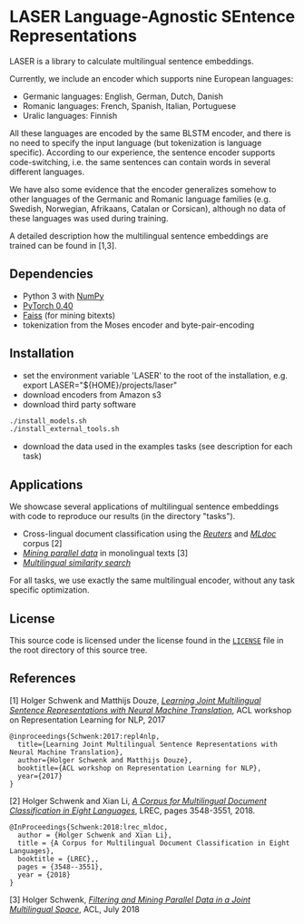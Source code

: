 # LASER  Language-Agnostic SEntence Representations

LASER is a library to calculate multilingual sentence embeddings.

Currently, we include an encoder which supports nine European languages:
* Germanic languages: English, German, Dutch, Danish
* Romanic languages: French, Spanish, Italian, Portuguese
* Uralic languages: Finnish

All these languages are encoded by the same BLSTM encoder, and there is no need
to specify the input language (but tokenization is language specific).
According to our experience, the sentence encoder supports code-switching, i.e.
the same sentences can contain words in several different languages.

We have also some evidence that the encoder generalizes somehow to other
languages of the Germanic and Romanic language families (e.g. Swedish,
Norwegian, Afrikaans, Catalan or Corsican), although no data of these languages
was used during training.

A detailed description how the multilingual sentence embeddings are trained can
be found in [1,3].

## Dependencies
* Python 3 with [NumPy](http://www.numpy.org/)
* [PyTorch 0.40](http://pytorch.org/)
* [Faiss](https://github.com/facebookresearch/faiss) (for mining bitexts)
* tokenization from the Moses encoder and byte-pair-encoding

## Installation
* set the environment variable 'LASER' to the root of the installation, e.g.
  export LASER="${HOME}/projects/laser"
* download encoders from Amazon s3
* download third party software
```bash
./install_models.sh
./install_external_tools.sh
```
* download the data used in the examples tasks (see  description for each task)

## Applications

We showcase several applications of multilingual sentence embeddings
with code to reproduce our results (in the directory "tasks").

* Cross-lingual document classification using the
  [*Reuters*](https://github.com/facebookresearch/LASER/tree/master/tasks/reuters)
   and [*MLdoc*](https://github.com/facebookresearch/LASER/tree/master/tasks/mldoc) corpus [2]
* [*Mining parallel data*](https://github.com/facebookresearch/LASER/tree/master/tasks/bucc)
  in monolingual texts [3]
* [*Multilingual similarity search*](https://github.com/facebookresearch/LASER/tree/master/tasks/similarity) 

For all tasks, we use exactly the same multilingual encoder, without any task specific optimization.

## License

This source code is licensed under the license found in the [`LICENSE`](LICENSE) file in the root directory of this source tree.

## References

[1] Holger Schwenk and Matthijs Douze,
    [*Learning Joint Multilingual Sentence Representations with Neural Machine Translation*](https://aclanthology.info/papers/W17-2619/w17-2619),
    ACL workshop on Representation Learning for NLP, 2017
```
@inproceedings{Schwenk:2017:repl4nlp,
  title={Learning Joint Multilingual Sentence Representations with Neural Machine Translation},
  author={Holger Schwenk and Matthijs Douze},
  booktitle={ACL workshop on Representation Learning for NLP},
  year={2017}
}
```

[2]  Holger Schwenk and Xian Li,
    [*A Corpus for Multilingual Document Classification in Eight Languages*](http://www.lrec-conf.org/proceedings/lrec2018/pdf/658.pdf),
    LREC, pages 3548-3551, 2018.

```
@InProceedings{Schwenk:2018:lrec_mldoc,
  author = {Holger Schwenk and Xian Li},
  title = {A Corpus for Multilingual Document Classification in Eight Languages},
  booktitle = {LREC},,
  pages = {3548--3551},
  year = {2018}
}
```

[3] Holger Schwenk,
    [*Filtering and Mining Parallel Data in a Joint Multilingual Space*](https://arxiv.org/abs/1805.09822),
    ACL, July 2018

